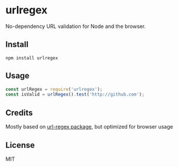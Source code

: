 # urlregex

No-dependency URL validation for Node and the browser.

## Install

```
npm install urlregex
```

## Usage

```js
const urlRegex = require('urlregex');
const isValid = urlRegex().test('http://github.com');
```

## Credits

Mostly based on [url-regex package](https://github.com/kevva/url-regex), but optimized for browser usage

## License

MIT
